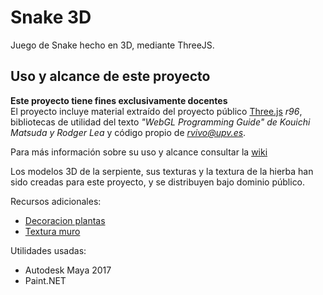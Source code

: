 # Snake 3D
Juego de Snake hecho en 3D, mediante ThreeJS.

## Uso y alcance de este proyecto
**Este proyecto tiene fines exclusivamente docentes**   
El proyecto incluye material extraído del proyecto público [Three.js](http://threjs.org) *r96*, bibliotecas de utilidad del texto *"WebGL Programming Guide" de  Kouichi Matsuda y Rodger Lea* y código propio de *<rvivo@upv.es>*.  

Para más información sobre su uso y alcance consultar la [wiki](https://github.com/RobVivo/RobVivo.github.io/wiki/INSTRUCCIONES-B%C3%81SICAS)

Los modelos 3D de la serpiente, sus texturas y la textura de la hierba han sido creadas para este proyecto, y se distribuyen bajo dominio público.

Recursos adicionales:
- [Decoracion plantas](https://free3d.com/es/modelo-3d/low-poly-flowers-grass-386651.html)
- [Textura muro](http://www.textures4photoshop.com/tex/stone-and-rock/seamless-rock-wall-game-texture-free-download.aspx)

Utilidades usadas:
- Autodesk Maya 2017
- Paint.NET